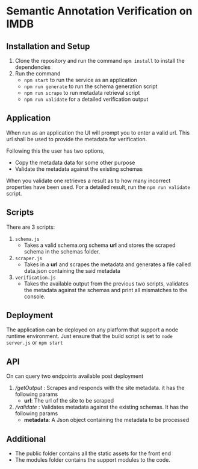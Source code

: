 # Semantic Annotation Verification on IMDB

## Installation and Setup

1. Clone the repository and run the command `npm install` to install the dependencies
2. Run the command
    - `npm start` to run the service as an application
    - `npm run generate` to run the schema generation script
    - `npm run scrape` to run metadata retrieval script
    - `npm run validate` for a detailed verification output

## Application

When run as an application the UI will prompt you to enter a valid url. This url shall be used to provide the metadata for verification.

Following this the user has two options,

- Copy the metadata data for some other purpose
- Validate the metadata against the existing schemas

When you validate one retrieves a result as to how many incorrect properties have been used. For a detailed result, run the `npm run validate` script.

## Scripts

There are 3 scripts:

1. `schema.js`
    - Takes a valid schema.org schema **url** and stores the scraped schema in the schemas folder.
2. `scraper.js`
    - Takes in a **url** and scrapes the metadata and generates a file called data.json containing the said metadata
3. `verification.js`
    - Takes the available output from the previous two scripts, validates the metadata against the schemas and print all mismatches to the console.

## Deployment

The application can be deployed on any platform that support a node runtime environment. Just ensure that the build script is set to `node server.js` or `npm start`

## API

On can query two endpoints available post deployment

1. */getOutput* : Scrapes and responds with the site metadata. it has the following params
    - **url**: The url of the site to be scraped
2. */validate* : Validates metadata against the existing schemas. It has the following params
    - **metadata**: A Json object containing the metadata to be processed

## Additional

- The public folder contains all the static assets for the front end
- The modules folder contains the support modules to the code.
